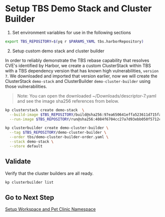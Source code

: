# Setup TBS Demo Stack and Cluster Builder

1. Set environment variables for use in the following sections

```bash
export TBS_REPOSITORY=$(yq r $PARAMS_YAML tbs.harborRepository)
```

2. Setup custom demo stack and cluster builder

In order to reliably demonstrate the TBS rebase capability that resolves CVE's identified by Harbor, we create a custom ClusterStack within TBS with a TBS dependency version that has known high vulnerabilities, `version 7`.  We downloaded and imported that version earlier, now we will create the ClusterStack `demo-stack` and ClusterBuilder `demo-cluster-builder` using those vulnerabilities.

>Note: You can open the downloaded ~/Downloads/descriptor-7.yaml and see the image sha256 references from below.

```bash
kp clusterstack create demo-stack  \
  --build-image $TBS_REPOSITORY/build@sha256:97ea650641effa523611d715fa16549968252ba803f19b13b4e9d5821708aea6 \
  --run-image $TBS_REPOSITORY/run@sha256:4084f6704cc27a7d93ebb050f5712c869072530576c473440e43c311c0c802f7

kp clusterbuilder create demo-cluster-builder \
  --tag $TBS_REPOSITORY/demo-cluster-builder \
  --order tbs/demo-cluster-builder-order.yaml \
  --stack demo-stack \
  --store default
```

## Validate

Verify that the cluster builders are all ready.

```bash
kp clusterbuilder list
```

## Go to Next Step

[Setup Workspace and Pet Clinic Namespace](04-petclinic-workspace.md)